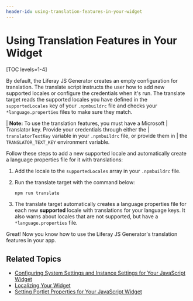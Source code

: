 ```yaml
---
header-id: using-translation-features-in-your-widget
---
```


# Using Translation Features in Your Widget

[TOC levels=1-4]

By default, the Liferay JS Generator creates an empty configuration for 
translation. The translate script instructs the user how to add new supported 
locales or configure the credentials when it's run. The translate target reads 
the supported locales you have defined in the `supportedLocales` key of your 
`.npmbuildrc` file and checks your `*language.properties` files to make sure 
they match. 

| **Note:** To use the translation features, you must have a Microsoft 
| Translator key. Provide your credentials through either the 
| `translatorTextKey` variable in your `.npmbuildrc` file, or provide them in 
| the `TRANSLATOR_TEXT_KEY` environment variable. 

Follow these steps to add a new supported locale and automatically create 
a language properties file for it with translations:

1.  Add the locale to the `supportedLocales` array in your `.npmbuildrc` file. 

2.  Run the translate target with the command below:

    ```bash
    npm run translate
    ```

3.  The translate target automatically creates a language properties file for 
    each new **supported** locale with translations for your language keys. It 
    also warns about locales that are not supported, but have a 
    `*language.properties` file.
 
Great! Now you know how to use the Liferay JS Generator's translation features 
in your app. 

## Related Topics

- [Configuring System Settings and Instance Settings for Your JavaScript Widget](/docs/7-2/frameworks/-/knowledge_base/f/configuring-system-settings-and-instance-settings-for-your-js-widget)
- [Localizing Your Widget](/docs/7-2/frameworks/-/knowledge_base/f/localizing-your-widget)
- [Setting Portlet Properties for Your JavaScript Widget](/docs/7-2/frameworks/-/knowledge_base/f/setting-portlet-properties-for-your-javascript-widget)
